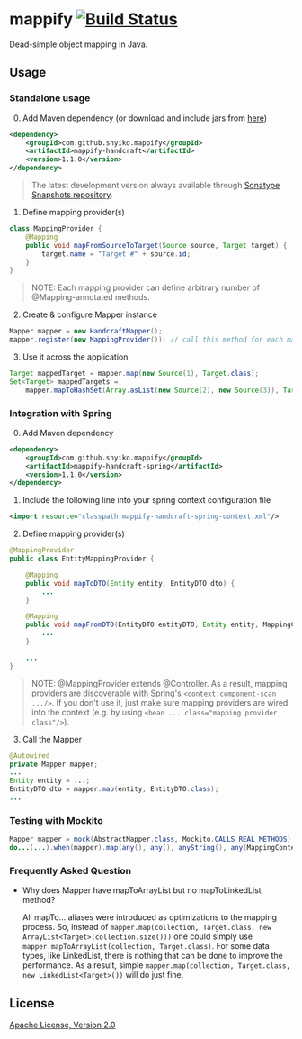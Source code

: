 # mappify [![Build Status](https://travis-ci.org/shyiko/mappify.png?branch=master)](https://travis-ci.org/shyiko/mappify)

Dead-simple object mapping in Java.

## Usage

### Standalone usage

0. Add Maven dependency (or download and include jars from [here](http://search.maven.org/#search%7Cga%7C1%7Cg%3A%22com.github.shyiko.mappify%22%20AND%20v%3A%221.1.0%22))
```xml
<dependency>
    <groupId>com.github.shyiko.mappify</groupId>
    <artifactId>mappify-handcraft</artifactId>
    <version>1.1.0</version>
</dependency>
```
> The latest development version always available through [Sonatype Snapshots repository](https://oss.sonatype.org/content/repositories/snapshots).

1. Define mapping provider(s)
```java
class MappingProvider {
    @Mapping
    public void mapFromSourceToTarget(Source source, Target target) {
        target.name = "Target #" + source.id;
    }
}
```
> NOTE: Each mapping provider can define arbitrary number of @Mapping-annotated methods.

2. Create & configure Mapper instance
```java
Mapper mapper = new HandcraftMapper();
mapper.register(new MappingProvider()); // call this method for each mapping provider you have
```

3. Use it across the application
```java
Target mappedTarget = mapper.map(new Source(1), Target.class);
Set<Target> mappedTargets =
    mapper.mapToHashSet(Array.asList(new Source(2), new Source(3)), Target.class);
```

### Integration with Spring

0. Add Maven dependency
```xml
<dependency>
    <groupId>com.github.shyiko.mappify</groupId>
    <artifactId>mappify-handcraft-spring</artifactId>
    <version>1.1.0</version>
</dependency>
```

1. Include the following line into your spring context configuration file
```xml
<import resource="classpath:mappify-handcraft-spring-context.xml"/>
```

2. Define mapping provider(s)
```java
@MappingProvider
public class EntityMappingProvider {

    @Mapping
    public void mapToDTO(Entity entity, EntityDTO dto) {
        ...
    }

    @Mapping
    public void mapFromDTO(EntityDTO entityDTO, Entity entity, MappingContext context) {
        ...
    }

    ...
}
```
> NOTE: @MappingProvider extends @Controller. As a result, mapping providers are discoverable with Spring's
`<context:component-scan .../>`. If you don't use it, just make sure mapping providers are wired into the context
(e.g. by using `<bean ... class="mapping provider class"/>`).

3. Call the Mapper
```java
@Autowired
private Mapper mapper;
...
Entity entity = ...;
EntityDTO dto = mapper.map(entity, EntityDTO.class);
...
```

### Testing with Mockito

```java
Mapper mapper = mock(AbstractMapper.class, Mockito.CALLS_REAL_METHODS);
do...(...).when(mapper).map(any(), any(), anyString(), any(MappingContext.class));
```

### Frequently Asked Question

* Why does Mapper have mapToArrayList but no mapToLinkedList method?

    All mapTo... aliases were introduced as optimizations to the mapping process. So, instead of
`mapper.map(collection, Target.class, new ArrayList<Target>(collection.size()))`
one could simply use
`mapper.mapToArrayList(collection, Target.class)`. For some data types, like LinkedList, there is nothing that
can be done to improve the performance. As a result, simple
`mapper.map(collection, Target.class, new LinkedList<Target>())` will do just fine.

## License

[Apache License, Version 2.0](http://www.apache.org/licenses/LICENSE-2.0)